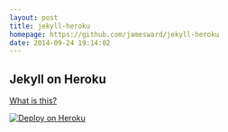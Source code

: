 ```yaml
---
layout: post
title: jekyll-heroku
homepage: https://github.com/jamesward/jekyll-heroku
date: 2014-09-24 19:14:02
---
```

Jekyll on Heroku
----------------

[What is this?](http://www.jamesward.com/2014/09/24/jekyll-on-heroku)

[![Deploy on Heroku](https://www.herokucdn.com/deploy/button.png)](https://heroku.com/deploy)

